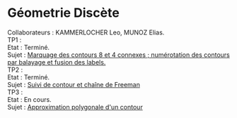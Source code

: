 # Géometrie Discète
Collaborateurs : KAMMERLOCHER Leo, MUNOZ Elias.
<br/>
TP1 :
<br/>
Etat : Terminé.
  <br/>
Sujet : [Marquage des contours 8 et 4 connexes ; numérotation des contours par balayage et fusion des labels.](http://pageperso.lif.univ-mrs.fr/~edouard.thiel/ens/geodis/gd1-tp.txt)
<br/>
TP2 :
<br/>
Etat : Terminé.
<br/>
Sujet : [Suivi de contour et chaîne de Freeman](http://pageperso.lif.univ-mrs.fr/~edouard.thiel/ens/geodis/gd2-tp.txt)
<br>
TP3 :
<br/>
Etat : En cours.
<br/>
Sujet : [Approximation polygonale d'un contour](http://pageperso.lif.univ-mrs.fr/~edouard.thiel/ens/geodis/gd3-tp.txt)
<br/>

